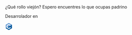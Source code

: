 ¿Qué rollo viejón? Espero encuentres lo que ocupas padrino
<p align="Center">
  <p>Desarrolador en</p>
  <img src = https://github.com/devicons/devicon/blob/master/icons/c/c-original.svg alt = "C" width="24px" height="24px"/>
</p>

<!---
KenyiShigeru/KenyiShigeru is a ✨ special ✨ repository because its `README.md` (this file) appears on your GitHub profile.
You can click the Preview link to take a look at your changes.
--->
